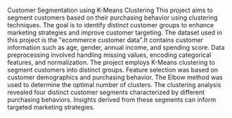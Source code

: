 Customer Segmentation using K-Means Clustering
This project aims to segment customers based on their purchasing behavior using clustering techniques. The goal is to identify distinct customer groups to enhance marketing strategies and improve customer targeting.
The dataset used in this project is the "ecommerce customer data".It contains customer information such as age, gender, annual income, and spending score. Data preprocessing involved handling missing values, encoding categorical features, and normalization.
The project employs K-Means clustering to segment customers into distinct groups. Feature selection was based on customer demographics and purchasing behavior. The Elbow method was used to determine the optimal number of clusters.
The clustering analysis revealed four distinct customer segments characterized by different purchasing behaviors. Insights derived from these segments can inform targeted marketing strategies.
